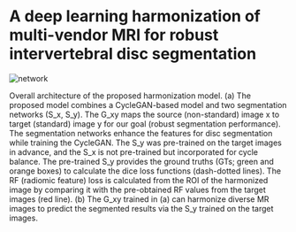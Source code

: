 # A deep learning harmonization of multi-vendor MRI for robust intervertebral disc segmentation

![network](https://github.com/Chae-Woo/Harmonisation/assets/45866328/fe62955e-6ee3-4f62-8eb2-824b76f74a86)

Overall architecture of the proposed harmonization model. (a) The proposed model combines a CycleGAN-based model and two segmentation networks
(S_x, S_y). The G_xy maps the source (non-standard) image x to target (standard) image y for our goal (robust segmentation performance). The segmentation networks enhance the features for disc segmentation while
training the CycleGAN. The S_y was pre-trained on the target images in advance, and the S_x is not pre-trained but incorporated for cycle balance. The
pre-trained S_y provides the ground truths (GTs; green and orange boxes) to calculate the dice loss functions (dash-dotted lines). The RF (radiomic feature) loss is calculated from the
ROI of the harmonized image by comparing it with the pre-obtained RF values from the target images (red line). (b) The G_xy trained in (a) can harmonize
diverse MR images to predict the segmented results via the S_y trained on the target images.
